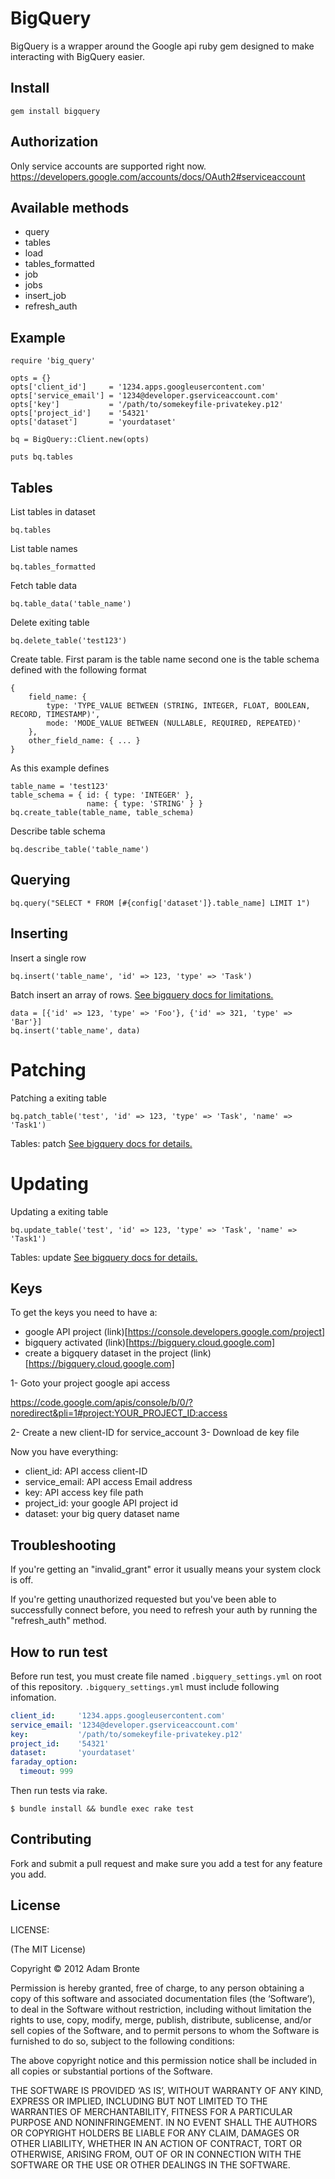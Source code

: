 # BigQuery

BigQuery is a wrapper around the Google api ruby gem designed to make interacting with BigQuery easier.

## Install

    gem install bigquery

## Authorization

Only service accounts are supported right now. https://developers.google.com/accounts/docs/OAuth2#serviceaccount

## Available methods

* query
* tables
* load
* tables_formatted
* job
* jobs
* insert_job
* refresh_auth

## Example

    require 'big_query'

    opts = {}
    opts['client_id']     = '1234.apps.googleusercontent.com'
    opts['service_email'] = '1234@developer.gserviceaccount.com'
    opts['key']           = '/path/to/somekeyfile-privatekey.p12'
    opts['project_id']    = '54321'
    opts['dataset']       = 'yourdataset'

    bq = BigQuery::Client.new(opts)

    puts bq.tables

## Tables

List tables in dataset

    bq.tables

List table names

    bq.tables_formatted

Fetch table data

    bq.table_data('table_name')

Delete exiting table

    bq.delete_table('test123')

Create table. First param is the table name second one is the table schema defined with the following format

    {
        field_name: {
            type: 'TYPE_VALUE BETWEEN (STRING, INTEGER, FLOAT, BOOLEAN, RECORD, TIMESTAMP)',
            mode: 'MODE_VALUE BETWEEN (NULLABLE, REQUIRED, REPEATED)'
        },
        other_field_name: { ... }
    }


As this example defines

    table_name = 'test123'
    table_schema = { id: { type: 'INTEGER' },
                     name: { type: 'STRING' } }
    bq.create_table(table_name, table_schema)

Describe table schema

    bq.describe_table('table_name')

## Querying

    bq.query("SELECT * FROM [#{config['dataset']}.table_name] LIMIT 1")

## Inserting

Insert a single row

    bq.insert('table_name', 'id' => 123, 'type' => 'Task')

Batch insert an array of rows. [See bigquery docs for limitations.](https://cloud.google.com/bigquery/streaming-data-into-bigquery#quota)

    data = [{'id' => 123, 'type' => 'Foo'}, {'id' => 321, 'type' => 'Bar'}]
    bq.insert('table_name', data)

# Patching

Patching a exiting table

    bq.patch_table('test', 'id' => 123, 'type' => 'Task', 'name' => 'Task1')

Tables: patch [See bigquery docs for details.](https://cloud.google.com/bigquery/docs/reference/v2/tables/patch)

# Updating

Updating a exiting table

    bq.update_table('test', 'id' => 123, 'type' => 'Task', 'name' => 'Task1')

Tables: update [See bigquery docs for details.](https://cloud.google.com/bigquery/docs/reference/v2/tables/update)

## Keys

To get the keys you need to have a:

* google API project (link)[https://console.developers.google.com/project]
* bigquery activated (link)[https://bigquery.cloud.google.com]
* create a bigquery dataset in the project (link)[https://bigquery.cloud.google.com]

1- Goto your project google api access

https://code.google.com/apis/console/b/0/?noredirect&pli=1#project:YOUR_PROJECT_ID:access

2- Create a new client-ID for service_account
3- Download de key file

Now you have everything:

* client_id: API access client-ID
* service_email: API access Email address
* key: API access key file path
* project_id: your google API project id
* dataset: your big query dataset name

## Troubleshooting

If you're getting an "invalid_grant" error it usually means your system clock is off.

If you're getting unauthorized requested but you've been able to successfully connect before, you need to refresh your auth by running the "refresh_auth" method.

## How to run test

Before run test, you must create file named `.bigquery_settings.yml` on root of this repository. `.bigquery_settings.yml` must include following infomation.

```yaml
client_id:     '1234.apps.googleusercontent.com'
service_email: '1234@developer.gserviceaccount.com'
key:           '/path/to/somekeyfile-privatekey.p12'
project_id:    '54321'
dataset:       'yourdataset'
faraday_option:
  timeout: 999
```

Then run tests via rake.

```
$ bundle install && bundle exec rake test
```

## Contributing

Fork and submit a pull request and make sure you add a test for any feature you add.

## License

LICENSE:

(The MIT License)

Copyright © 2012 Adam Bronte

Permission is hereby granted, free of charge, to any person obtaining a copy of this software and associated documentation files (the ‘Software’), to deal in the Software without restriction, including without limitation the rights to use, copy, modify, merge, publish, distribute, sublicense, and/or sell copies of the Software, and to permit persons to whom the Software is furnished to do so, subject to the following conditions:

The above copyright notice and this permission notice shall be included in all copies or substantial portions of the Software.

THE SOFTWARE IS PROVIDED ‘AS IS’, WITHOUT WARRANTY OF ANY KIND, EXPRESS OR IMPLIED, INCLUDING BUT NOT LIMITED TO THE WARRANTIES OF MERCHANTABILITY, FITNESS FOR A PARTICULAR PURPOSE AND NONINFRINGEMENT. IN NO EVENT SHALL THE AUTHORS OR COPYRIGHT HOLDERS BE LIABLE FOR ANY CLAIM, DAMAGES OR OTHER LIABILITY, WHETHER IN AN ACTION OF CONTRACT, TORT OR OTHERWISE, ARISING FROM, OUT OF OR IN CONNECTION WITH THE SOFTWARE OR THE USE OR OTHER DEALINGS IN THE SOFTWARE.
